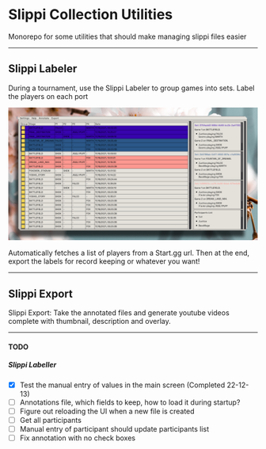 # Slippi Collection Utilities

Monorepo for some utilities that should make managing slippi files easier

---

## Slippi Labeler

During a tournament, use the Slippi Labeler to group games into sets. Label the players on each port

![](assets/screenshot.png)

Automatically fetches a list of players from a Start.gg url. Then at the end, export the labels for record keeping or whatever you want!

---

## Slippi Export

Slippi Export: Take the annotated files and generate youtube videos complete with thumbnail, description and overlay.

---

#### TODO

##### Slippi Labeller

 - [x] Test the manual entry of values in the main screen (Completed 22-12-13)
 - [ ] Annotations file, which fields to keep, how to load it during startup?
 - [ ] Figure out reloading the UI when a new file is created 
 - [ ] Get all participants
 - [ ] Manual entry of participant should update participants list
 - [ ] Fix annotation with no check boxes
